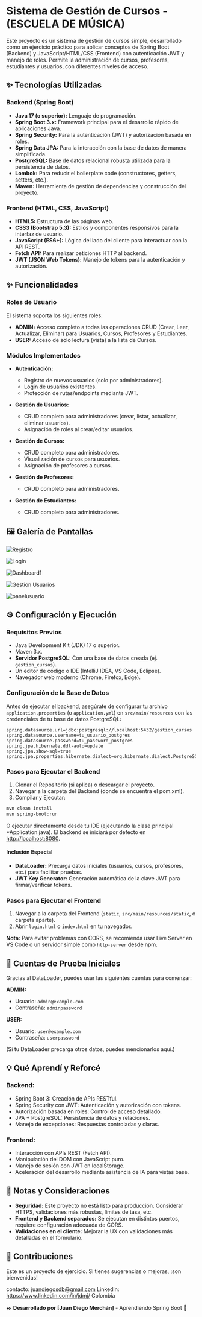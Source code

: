 # Sistema de Gestión de Cursos - (ESCUELA DE MÚSICA)

Este proyecto es un sistema de gestión de cursos simple, desarrollado como un ejercicio práctico para aplicar conceptos de Spring Boot (Backend) y JavaScript/HTML/CSS (Frontend) con autenticación JWT y manejo de roles. Permite la administración de cursos, profesores, estudiantes y usuarios, con diferentes niveles de acceso.

## ✨ Tecnologías Utilizadas

### Backend (Spring Boot)

* **Java 17 (o superior):** Lenguaje de programación.
* **Spring Boot 3.x:** Framework principal para el desarrollo rápido de aplicaciones Java.
* **Spring Security:** Para la autenticación (JWT) y autorización basada en roles.
* **Spring Data JPA:** Para la interacción con la base de datos de manera simplificada.
* **PostgreSQL:** Base de datos relacional robusta utilizada para la persistencia de datos.
* **Lombok:** Para reducir el boilerplate code (constructores, getters, setters, etc.).
* **Maven:** Herramienta de gestión de dependencias y construcción del proyecto.

### Frontend (HTML, CSS, JavaScript)

* **HTML5:** Estructura de las páginas web.
* **CSS3 (Bootstrap 5.3):** Estilos y componentes responsivos para la interfaz de usuario.
* **JavaScript (ES6+):** Lógica del lado del cliente para interactuar con la API REST.
* **Fetch API:** Para realizar peticiones HTTP al backend.
* **JWT (JSON Web Tokens):** Manejo de tokens para la autenticación y autorización.

## ✨ Funcionalidades

### Roles de Usuario

El sistema soporta los siguientes roles:

* **ADMIN:** Acceso completo a todas las operaciones CRUD (Crear, Leer, Actualizar, Eliminar) para Usuarios, Cursos, Profesores y Estudiantes.
* **USER:** Acceso de solo lectura (vista) a la lista de Cursos.

### Módulos Implementados

* **Autenticación:**

    * Registro de nuevos usuarios (solo por administradores).
    * Login de usuarios existentes.
    * Protección de rutas/endpoints mediante JWT.
* **Gestión de Usuarios:**

    * CRUD completo para administradores (crear, listar, actualizar, eliminar usuarios).
    * Asignación de roles al crear/editar usuarios.
* **Gestión de Cursos:**

    * CRUD completo para administradores.
    * Visualización de cursos para usuarios.
    * Asignación de profesores a cursos.
* **Gestión de Profesores:**

    * CRUD completo para administradores.
* **Gestión de Estudiantes:**

    * CRUD completo para administradores.

## 🖼️ Galería de Pantallas

![Registro](imagenes/registro.png)

![Login](imagenes/login.png)  

![Dashboard1](imagenes/dashboardadmin.png)

![Gestion Usuarios](imagenes/gestionusuarios.png)

![panelusuario](imagenes/dashboardusuario.png)




## ⚙️ Configuración y Ejecución

### Requisitos Previos

* Java Development Kit (JDK) 17 o superior.
* Maven 3.x.
* **Servidor PostgreSQL:** Con una base de datos creada (ej. `gestion_cursos`).
* Un editor de código o IDE (IntelliJ IDEA, VS Code, Eclipse).
* Navegador web moderno (Chrome, Firefox, Edge).

### Configuración de la Base de Datos

Antes de ejecutar el backend, asegúrate de configurar tu archivo `application.properties` (o `application.yml`) en `src/main/resources` con las credenciales de tu base de datos PostgreSQL:

```properties
spring.datasource.url=jdbc:postgresql://localhost:5432/gestion_cursos
spring.datasource.username=tu_usuario_postgres
spring.datasource.password=tu_password_postgres
spring.jpa.hibernate.ddl-auto=update
spring.jpa.show-sql=true
spring.jpa.properties.hibernate.dialect=org.hibernate.dialect.PostgreSQLDialect
```

### Pasos para Ejecutar el Backend

1. Clonar el Repositorio (si aplica) o descargar el proyecto.
2. Navegar a la carpeta del Backend (donde se encuentra el pom.xml).
3. Compilar y Ejecutar:

```bash
mvn clean install
mvn spring-boot:run
```

O ejecutar directamente desde tu IDE (ejecutando la clase principal \*Application.java). El backend se iniciará por defecto en [http://localhost:8080](http://localhost:8080).

#### Inclusión Especial

* **DataLoader:** Precarga datos iniciales (usuarios, cursos, profesores, etc.) para facilitar pruebas.
* **JWT Key Generator:** Generación automática de la clave JWT para firmar/verificar tokens.

### Pasos para Ejecutar el Frontend

1. Navegar a la carpeta del Frontend (`static`, `src/main/resources/static`, o carpeta aparte).
2. Abrir `login.html` o `index.html` en tu navegador.

**Nota:** Para evitar problemas con CORS, se recomienda usar Live Server en VS Code o un servidor simple como `http-server` desde npm.

## 🔑 Cuentas de Prueba Iniciales

Gracias al DataLoader, puedes usar las siguientes cuentas para comenzar:

**ADMIN:**

* Usuario: `admin@example.com`
* Contraseña: `adminpassword`

**USER:**

* Usuario: `user@example.com`
* Contraseña: `userpassword`

(Si tu DataLoader precarga otros datos, puedes mencionarlos aquí.)

## 💡 Qué Aprendí y Reforcé

### Backend:

* Spring Boot 3: Creación de APIs RESTful.
* Spring Security con JWT: Autenticación y autorización con tokens.
* Autorización basada en roles: Control de acceso detallado.
* JPA + PostgreSQL: Persistencia de datos y relaciones.
* Manejo de excepciones: Respuestas controladas y claras.

### Frontend:

* Interacción con APIs REST (Fetch API).
* Manipulación del DOM con JavaScript puro.
* Manejo de sesión con JWT en localStorage.
* Aceleración del desarrollo mediante asistencia de IA para vistas base.

## 🚧 Notas y Consideraciones

* **Seguridad:** Este proyecto no está listo para producción. Considerar HTTPS, validaciones más robustas, límites de tasa, etc.
* **Frontend y Backend separados:** Se ejecutan en distintos puertos, requiere configuración adecuada de CORS.
* **Validaciones en el cliente:** Mejorar la UX con validaciones más detalladas en el formulario.

## 🤝 Contribuciones

Este es un proyecto de ejercicio. Si tienes sugerencias o mejoras, ¡son bienvenidas!

contacto: juandiegosdb@gmail.com
Linkedin: https://www.linkedin.com/in/jdmj/
Colombia

✒️ **Desarrollado por [Juan Diego Merchán]** - Aprendiendo Spring Boot 🚀
